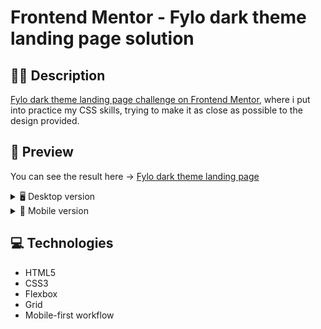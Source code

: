 # Frontend Mentor - Fylo dark theme landing page solution

## ✍🏻 Description

[Fylo dark theme landing page challenge on Frontend Mentor](https://www.frontendmentor.io/challenges/fylo-dark-theme-landing-page-5ca5f2d21e82137ec91a50fd), where i put into practice my CSS skills, trying to make it as close as possible to the design provided.

## 🎨 Preview

You can see the result here → [Fylo dark theme landing page](https://fylo-dark-theme-landing-page-yoimeldev.netlify.app/)

<details>
    <summary>🖥️ Desktop version</summary>

![](./images/Desktop.PNG)

</details>

<details>
    <summary>📱 Mobile version</summary>

![](./images/Mobile.PNG)

</details>

## :computer: Technologies

- HTML5
- CSS3
- Flexbox
- Grid
- Mobile-first workflow

